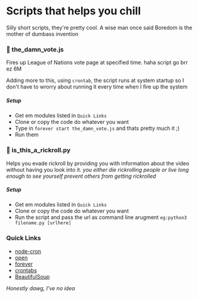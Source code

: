# Scripts that helps you chill
Silly short scripts, they're pretty cool. A wise man once said Boredom is the mother of dumbass invention
### :small_red_triangle: the_damn_vote.js
Fires up League of Nations vote page at specified time. haha script go brr ez 6M

Adding more to this, using ``crontab``, the script runs at system startup so I don't have to wrorry about running it every time when I fire up the system
##### Setup
- Get em modules listed in ``Quick Links``
- Clone or copy the code do whatever you want
- Type in ``forever start the_damn_vote.js`` and thats pretty much it ;)
- Run them

### :small_red_triangle: is_this_a_rickroll.py
Helps you evade rickroll by providing you with information about the video without having you look into it.
*you either die rickrolling people or live long enough to see yourself prevent others from getting rickrolled*
##### Setup
- Get em modules listed in ``Quick Links``
- Clone or copy the code do whatever you want
- Run the script and pass the url as command line arugment ``eg:python3 filename.py [urlhere]``

### Quick Links
- [node-cron](https://www.npmjs.com/package/node-cron)
- [open](https://www.npmjs.com/package/open)
- [forever](https://www.npmjs.com/package/forever)
- [crontabs](https://kb.iu.edu/d/afiz)
- [BeautifulSoup](https://www.youtube.com/watch?v=QB7ACr7pUuE)

*Honestly dawg, I've no idea*
